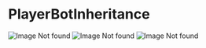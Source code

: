 # PlayerBotInheritance
![Image Not found](https://github.com/ajazahmed12345/PlayerBotInheritance/blob/master/src/main/resources/Player_bot_ss_1.PNG, "SS1")
![Image Not found](https://github.com/ajazahmed12345/PlayerBotInheritance/blob/master/src/main/resources/Player_bot_ss_2.PNG, "SS2")
![Image Not found](https://github.com/ajazahmed12345/PlayerBotInheritance/blob/master/src/main/resources/Player_bot_ss_3.PNG, "SS3")
